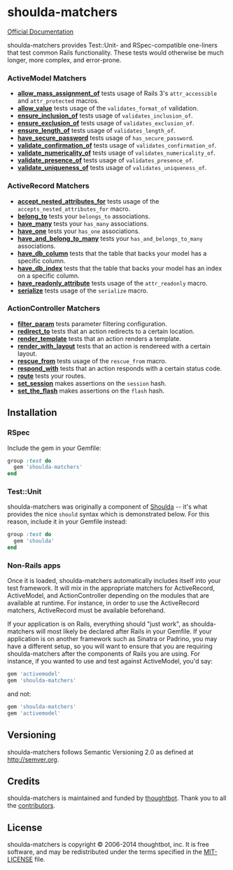 # shoulda-matchers

[Official Documentation][rubydocs]

shoulda-matchers provides Test::Unit- and RSpec-compatible one-liners that test
common Rails functionality. These tests would otherwise be much longer, more
complex, and error-prone.

### ActiveModel Matchers

* **[allow_mass_assignment_of](http://rubydoc.info/github/thoughtbot/shoulda-matchers/Shoulda/Matchers/ActiveModel#allow_mass_assignment_of-instance_method)**
  tests usage of Rails 3's `attr_accessible` and `attr_protected` macros.
* **[allow_value](http://rubydoc.info/github/thoughtbot/shoulda-matchers/Shoulda/Matchers/ActiveModel#allow_value-instance_method)**
  tests usage of the `validates_format_of` validation.
* **[ensure_inclusion_of](http://rubydoc.info/github/thoughtbot/shoulda-matchers/Shoulda/Matchers/ActiveModel#ensure_inclusion_of-instance_method)**
  tests usage of `validates_inclusion_of`.
* **[ensure_exclusion_of](http://rubydoc.info/github/thoughtbot/shoulda-matchers/Shoulda/Matchers/ActiveModel#ensure_exclusion_of-instance_method)**
  tests usage of `validates_exclusion_of`.
* **[ensure_length_of](http://rubydoc.info/github/thoughtbot/shoulda-matchers/Shoulda/Matchers/ActiveModel#ensure_length_of-instance_method)**
  tests usage of `validates_length_of`.
* **[have_secure_password](http://rubydoc.info/github/thoughtbot/shoulda-matchers/Shoulda/Matchers/ActiveModel#have_secure_password-instance_method)**
  tests usage of `has_secure_password`.
* **[validate_confirmation_of](http://rubydoc.info/github/thoughtbot/shoulda-matchers/Shoulda/Matchers/ActiveModel#validate_confirmation_of-instance_method)**
  tests usage of `validates_confirmation_of`.
* **[validate_numericality_of](http://rubydoc.info/github/thoughtbot/shoulda-matchers/Shoulda/Matchers/ActiveModel#validate_numericality_of-instance_method)**
  tests usage of `validates_numericality_of`.
* **[validate_presence_of](http://rubydoc.info/github/thoughtbot/shoulda-matchers/Shoulda/Matchers/ActiveModel#validate_presence_of-instance_method)**
  tests usage of `validates_presence_of`.
* **[validate_uniqueness_of](http://rubydoc.info/github/thoughtbot/shoulda-matchers/Shoulda/Matchers/ActiveModel#validate_uniqueness_of-instance_method)**
  tests usage of `validates_uniqueness_of`.

### ActiveRecord Matchers

* **[accept_nested_attributes_for](http://rubydoc.info/github/thoughtbot/shoulda-matchers/Shoulda/Matchers/ActiveModel#accept_nested_attributes_for-instance_method)**
  tests usage of the `accepts_nested_attributes_for` macro.
* **[belong_to](http://rubydoc.info/github/thoughtbot/shoulda-matchers/Shoulda/Matchers/ActiveModel#belong_to-instance_method)**
  tests your `belongs_to` associations.
* **[have_many](http://rubydoc.info/github/thoughtbot/shoulda-matchers/Shoulda/Matchers/ActiveModel#have_many-instance_method)**
  tests your `has_many` associations.
* **[have_one](http://rubydoc.info/github/thoughtbot/shoulda-matchers/Shoulda/Matchers/ActiveModel#have_one-instance_method)**
  tests your `has_one` associations.
* **[have_and_belong_to_many](http://rubydoc.info/github/thoughtbot/shoulda-matchers/Shoulda/Matchers/ActiveModel#have_and_belong_to_many-instance_method)**
  tests your `has_and_belongs_to_many` associations.
* **[have_db_column](http://rubydoc.info/github/thoughtbot/shoulda-matchers/Shoulda/Matchers/ActiveModel#have_db_column-instance_method)**
  tests that the table that backs your model has a specific column.
* **[have_db_index](http://rubydoc.info/github/thoughtbot/shoulda-matchers/Shoulda/Matchers/ActiveModel#have_db_index-instance_method)**
  tests that the table that backs your model has an index on a specific column.
* **[have_readonly_attribute](http://rubydoc.info/github/thoughtbot/shoulda-matchers/Shoulda/Matchers/ActiveModel#have_readonly_attribute-instance_method)**
  tests usage of the `attr_readonly` macro.
* **[serialize](http://rubydoc.info/github/thoughtbot/shoulda-matchers/Shoulda/Matchers/ActiveModel#serialize-instance_method)**
  tests usage of the `serialize` macro.

### ActionController Matchers

* **[filter_param](http://rubydoc.info/github/thoughtbot/shoulda-matchers/Shoulda/Matchers/ActiveModel#filter_param-instance_method)**
  tests parameter filtering configuration.
* **[redirect_to](http://rubydoc.info/github/thoughtbot/shoulda-matchers/Shoulda/Matchers/ActiveModel#redirect_to-instance_method)**
  tests that an action redirects to a certain location.
* **[render_template](http://rubydoc.info/github/thoughtbot/shoulda-matchers/Shoulda/Matchers/ActiveModel#render_template-instance_method)**
  tests that an action renders a template.
* **[render_with_layout](http://rubydoc.info/github/thoughtbot/shoulda-matchers/Shoulda/Matchers/ActiveModel#render_with_layout-instance_method)**
  tests that an action is rendereed with a certain layout.
* **[rescue_from](http://rubydoc.info/github/thoughtbot/shoulda-matchers/Shoulda/Matchers/ActiveModel#rescue_from-instance_method)**
  tests usage of the `rescue_from` macro.
* **[respond_with](http://rubydoc.info/github/thoughtbot/shoulda-matchers/Shoulda/Matchers/ActiveModel#respond_with-instance_method)**
  tests that an action responds with a certain status code.
* **[route](http://rubydoc.info/github/thoughtbot/shoulda-matchers/Shoulda/Matchers/ActiveModel#route-instance_method)**
  tests your routes.
* **[set_session](http://rubydoc.info/github/thoughtbot/shoulda-matchers/Shoulda/Matchers/ActiveModel#set_session-instance_method)**
  makes assertions on the `session` hash.
* **[set_the_flash](http://rubydoc.info/github/thoughtbot/shoulda-matchers/Shoulda/Matchers/ActiveModel#set_the_flash-instance_method)**
  makes assertions on the `flash` hash.

## Installation

### RSpec

Include the gem in your Gemfile:

```ruby
group :test do
  gem 'shoulda-matchers'
end
```

### Test::Unit

shoulda-matchers was originally a component of
[Shoulda](http://github.com/thoughtbot/shoulda) -- it's what provides the nice
`should` syntax which is demonstrated below. For this reason, include it in
your Gemfile instead:

```ruby
group :test do
  gem 'shoulda'
end
```

### Non-Rails apps

Once it is loaded, shoulda-matchers automatically includes itself into your test
framework. It will mix in the appropriate matchers for ActiveRecord,
ActiveModel, and ActionController depending on the modules that are available at
runtime. For instance, in order to use the ActiveRecord matchers, ActiveRecord
must be available beforehand.

If your application is on Rails, everything should "just work", as
shoulda-matchers will most likely be declared after Rails in your Gemfile. If
your application is on another framework such as Sinatra or Padrino, you may
have a different setup, so you will want to ensure that you are requiring
shoulda-matchers after the components of Rails you are using. For instance,
if you wanted to use and test against ActiveModel, you'd say:

```ruby
gem 'activemodel'
gem 'shoulda-matchers'
```

and not:

```ruby
gem 'shoulda-matchers'
gem 'activemodel'
```

## Versioning

shoulda-matchers follows Semantic Versioning 2.0 as defined at
<http://semver.org>.

## Credits

shoulda-matchers is maintained and funded by [thoughtbot][community]. Thank you
to all the [contributors][contributors].

## License

shoulda-matchers is copyright © 2006-2014 thoughtbot, inc. It is free software,
and may be redistributed under the terms specified in the
[MIT-LICENSE](MIT-LICENSE) file.

[fury-badge]: https://badge.fury.io/rb/shoulda-matchers.png
[fury]: http://badge.fury.io/rb/shoulda-matchers
[travis-badge]: https://secure.travis-ci.org/thoughtbot/shoulda-matchers.png?branch=master
[travis]: http://travis-ci.org/thoughtbot/shoulda-matchers
[rubydocs]: http://rubydoc.info/github/thoughtbot/shoulda-matchers/master/frames
[community]: http://thoughtbot.com/community
[contributors]: https://github.com/thoughtbot/shoulda-matchers/contributors
